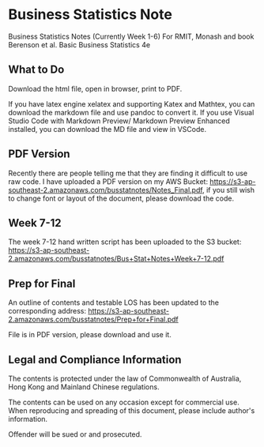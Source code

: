 # Business Statistics Note
Business Statistics Notes (Currently Week 1-6) For RMIT, Monash and book Berenson et al. Basic Business Statistics 4e
## What to Do
Download the html file, open in browser, print to PDF.

If you have latex engine xelatex and supporting Katex and Mathtex, you can download the markdown file and use pandoc to convert it. If you use Visual Studio Code with Markdown Preview/ Markdown Preview Enhanced installed, you can download the MD file and view in VSCode.

## PDF Version

Recently there are people telling me that they are finding it difficult to use raw code. I have uploaded a PDF version on my AWS Bucket: https://s3-ap-southeast-2.amazonaws.com/busstatnotes/Notes_Final.pdf, if you still wish to change font or layout of the document, please download the code.

## Week 7-12

The week 7-12 hand written script has been uploaded to the S3 bucket: https://s3-ap-southeast-2.amazonaws.com/busstatnotes/Bus+Stat+Notes+Week+7-12.pdf

## Prep for Final

An outline of contents and testable LOS has been updated to the corresponding address:
https://s3-ap-southeast-2.amazonaws.com/busstatnotes/Prep+for+Final.pdf

File is in PDF version, please download and use it.

## Legal and Compliance Information

The contents is protected under the law of Commonwealth of Australia, Hong Kong and Mainland Chinese regulations.

The contents can be used on any occasion except for commercial use. When reproducing and spreading of this document, please include author's information.

Offender will be sued or and prosecuted.